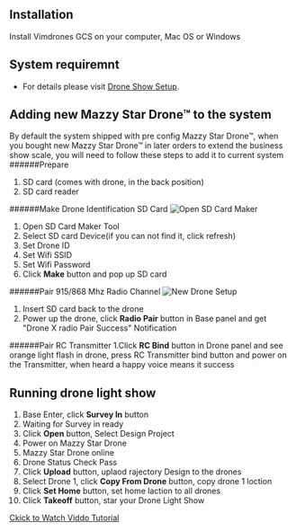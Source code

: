 ## Installation
Install Vimdrones GCS on your computer, Mac OS or Windows

## System requiremnt
* For details please visit [Drone Show Setup](/setup).

## Adding new Mazzy Star Drone™ to the system
By default the system shipped with pre config Mazzy Star Drone™, when you bought new Mazzy Star Drone™ in later orders to extend the business show scale, you will need to follow these steps to add it to current system
######Prepare
1. SD card (comes with drone, in the back position)
2. SD card reader

######Make Drone Identification SD Card
![Open SD Card Maker](/static/open-sd-card-maker.png "Open SD Card Maker")

1. Open SD Card Maker Tool
2. Select SD card Device(if you can not find it, click refresh)
3. Set Drone ID
4. Set Wifi SSID
5. Set Wifi Password
6. Click **Make** button and pop up SD card

######Pair 915/868 Mhz Radio Channel
![New Drone Setup](/static/new-drone-radio-bind.png "New Drone Setup")
1. Insert SD card back to the drone
2. Power up the drone, click **Radio Pair** button in Base panel and get "Drone X radio Pair Success" Notification

######Pair RC Transmitter
1.Click **RC Bind** button in Drone panel and see orange light flash in drone, press RC Transmitter bind button and power on the Transmitter, when heard a happy voice means it success

## Running drone light show
1. Base Enter, click **Survey In** button 
2. Waiting for Survey in ready
3. Click **Open** button, Select Design Project 
4. Power on Mazzy Star Drone
5. Mazzy Star Drone online
6. Drone Status Check Pass
7. Click **Upload** button, uplaod rajectory Design to the drones
8. Select Drone 1, click **Copy From Drone** button, copy drone 1 loction
9. Click **Set Home** button, set home laction to all drones
10. Click **Takeoff** button, star your Drone Light Show

[Ckick to Watch Viddo Tutorial](https://www.youtube.com/watch?v=N5A8r9rXA68&t=9s)
 

 
 
  

